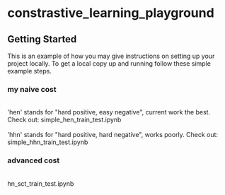 # constrastive_learning_playground



<!-- GETTING STARTED -->
## Getting Started

This is an example of how you may give instructions on setting up your project locally.
To get a local copy up and running follow these simple example steps.

### my naive cost
<br>'hen' stands for "hard positive, easy negative", current work the best. Check out: simple_hen_train_test.ipynb</br>
<br>'hhn' stands for "hard positive, hard negative", works poorly. Check out: simple_hhn_train_test.ipynb</br>

### advanced cost
<br>hn_sct_train_test.ipynb</br>



